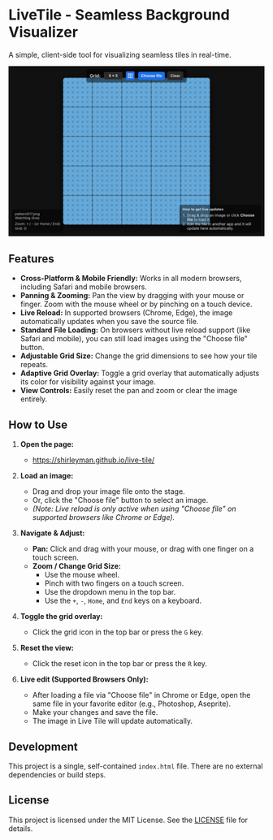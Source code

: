 # LiveTile - Seamless Background Visualizer

A simple, client-side tool for visualizing seamless tiles in real-time.

![Screenshot of Live Tile](screenshot.png)

## Features

*   **Cross-Platform & Mobile Friendly:** Works in all modern browsers, including Safari and mobile browsers.
*   **Panning & Zooming:** Pan the view by dragging with your mouse or finger. Zoom with the mouse wheel or by pinching on a touch device.
*   **Live Reload:** In supported browsers (Chrome, Edge), the image automatically updates when you save the source file.
*   **Standard File Loading:** On browsers without live reload support (like Safari and mobile), you can still load images using the "Choose file" button.
*   **Adjustable Grid Size:** Change the grid dimensions to see how your tile repeats.
*   **Adaptive Grid Overlay:** Toggle a grid overlay that automatically adjusts its color for visibility against your image.
*   **View Controls:** Easily reset the pan and zoom or clear the image entirely.

## How to Use

1.  **Open the page:**
    *   https://shirleyman.github.io/live-tile/

2.  **Load an image:**
    *   Drag and drop your image file onto the stage.
    *   Or, click the "Choose file" button to select an image.
    *   *(Note: Live reload is only active when using "Choose file" on supported browsers like Chrome or Edge).*

3.  **Navigate & Adjust:**
    *   **Pan:** Click and drag with your mouse, or drag with one finger on a touch screen.
    *   **Zoom / Change Grid Size:**
        *   Use the mouse wheel.
        *   Pinch with two fingers on a touch screen.
        *   Use the dropdown menu in the top bar.
        *   Use the `+`, `-`, `Home`, and `End` keys on a keyboard.

4.  **Toggle the grid overlay:**
    *   Click the grid icon in the top bar or press the `G` key.

5.  **Reset the view:**
    *   Click the reset icon in the top bar or press the `R` key.

6.  **Live edit (Supported Browsers Only):**
    *   After loading a file via "Choose file" in Chrome or Edge, open the same file in your favorite editor (e.g., Photoshop, Aseprite).
    *   Make your changes and save the file.
    *   The image in Live Tile will update automatically.

## Development

This project is a single, self-contained `index.html` file. There are no external dependencies or build steps.

## License

This project is licensed under the MIT License. See the [LICENSE](LICENSE) file for details.
